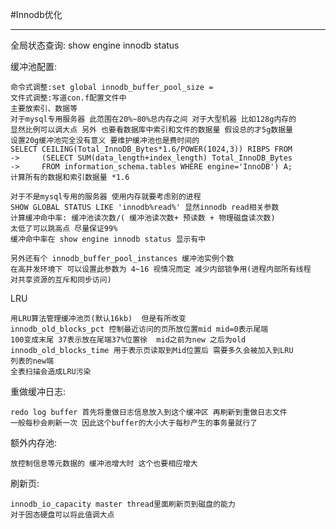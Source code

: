 #Innodb优化

-----------------------------------

全局状态查询: show engine innodb status 


缓冲池配置:

    命令式调整:set global innodb_buffer_pool_size =
    文件式调整:写道con.f配置文件中
    主要放索引、数据等
    对于mysql专用服务器 此范围在20%~80%总内存之间 对于大型机器 比如128g内存的
    显然比例可以调大点 另外 也要看数据库中索引和文件的数据量 假设总的才5g数据量
    设置20g缓冲池完全没有意义 要维护缓冲池也是费时间的 
    SELECT CEILING(Total_InnoDB_Bytes*1.6/POWER(1024,3)) RIBPS FROM
    ->     (SELECT SUM(data_length+index_length) Total_InnoDB_Bytes
    ->     FROM information_schema.tables WHERE engine='InnoDB') A;
    计算所有的数据和索引数据量 *1.6 

    对于不是mysql专用的服务器 使用内存就要考虑别的进程
    SHOW GLOBAL STATUS LIKE 'innodb%read%' 显然innodb read相关参数
    计算缓冲命中率: 缓冲池读次数/( 缓冲池读次数+ 预读数 + 物理磁盘读次数)
    太低了可以跳高点 尽量保证99%
    缓冲命中率在 show engine innodb status 显示有中 

    另外还有个 innodb_buffer_pool_instances 缓冲池实例个数
    在高并发环境下 可以设置此参数为 4~16 视情况而定 减少内部锁争用(进程内部所有线程
    对共享资源的互斥和同步访问)

    
LRU

    用LRU算法管理缓冲池页(默认16kb)  但是有所改变
    innodb_old_blocks_pct 控制最近访问的页所放位置mid mid=0表示尾端
    100变成末尾 37表示放在尾端37%位置徐  mid之前为new 之后为old
    innodb_old_blocks_time 用于表示页读取到Mid位置后 需要多久会被加入到LRU
    列表的new端 
    全表扫描会造成LRU污染 


重做缓冲日志:

    redo log buffer 首先将重做日志信息放入到这个缓冲区 再刷新到重做日志文件
    一般每秒会刷新一次 因此这个buffer的大小大于每秒产生的事务量就行了


额外内存池:

    放控制信息等元数据的 缓冲池增大时 这个也要相应增大

刷新页:

    innodb_io_capacity master thread里面刷新页到磁盘的能力
    对于固态硬盘可以将此值调大点
    